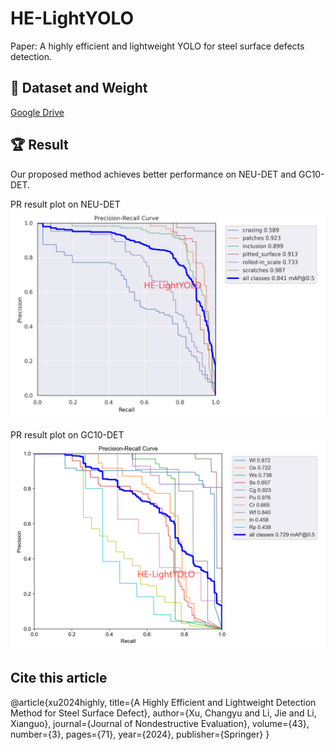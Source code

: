 # HE-LightYOLO   
Paper: A highly efficient and lightweight YOLO for steel surface defects detection.

## :open_file_folder: Dataset and Weight
[Google Drive](https://drive.google.com/drive/folders/1D2u82IgJvb5dgvbWSDDkixV1URJBTvRZ?usp=drive_link)

## :trophy: Result
Our proposed method achieves better performance on NEU-DET and GC10-DET.

PR result plot on NEU-DET
<img src="assets/PR_curve1.png">

PR result plot on GC10-DET
<img src="assets/PR_curve2.png">

## Cite this article

@article{xu2024highly,
  title={A Highly Efficient and Lightweight Detection Method for Steel Surface Defect},
  author={Xu, Changyu and Li, Jie and Li, Xianguo},
  journal={Journal of Nondestructive Evaluation},
  volume={43},
  number={3},
  pages={71},
  year={2024},
  publisher={Springer}
}
